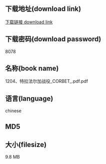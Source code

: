 ## 下载地址(download link)
[下载链接 download link](https://tutu365.netlify.app/?s=1204%E3%80%81%E7%89%B9%E6%8B%89%E6%B3%95%E5%B0%94%E5%8A%A0%E6%88%98%E5%BD%B9_CORBET_.pdf)

## 下载密码(download password)
8078

## 名称(book name)
1204、特拉法尔加战役_CORBET_.pdf.pdf

## 语言(language)
chinese

## MD5


## 大小(filesize)
9.8 MB
